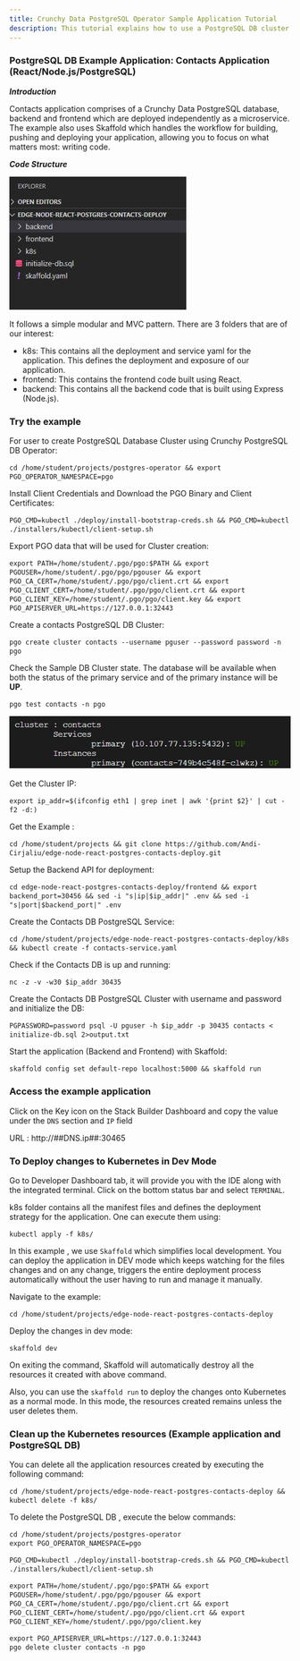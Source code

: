 ```yaml
---
title: Crunchy Data PostgreSQL Operator Sample Application Tutorial
description: This tutorial explains how to use a PostgreSQL DB cluster created by the operator in an application.
---
```


### PostgreSQL DB Example Application: Contacts Application (React/Node.js/PostgreSQL)

***Introduction***

Contacts application comprises of a Crunchy Data PostgreSQL database, backend and frontend which are deployed independently as a microservice.
The example also uses Skaffold which handles the workflow for building, pushing and deploying your application, allowing you to focus on what matters most: writing code.

***Code Structure***

![codestructure](_images/contacts-app-structure.PNG)

It follows a simple modular and MVC pattern. There are 3 folders that are of our interest:
- k8s:  This contains all the deployment and service yaml for the application. This defines the deployment and exposure of our application.
- frontend: This contains the frontend code built using React.
- backend: This contains all the backend code that is built using Express (Node.js).

### Try the example

For user to create PostgreSQL Database Cluster using Crunchy PostgreSQL DB Operator:
```execute
cd /home/student/projects/postgres-operator && export PGO_OPERATOR_NAMESPACE=pgo 
```

Install Client Credentials and Download the PGO Binary and Client Certificates:
```execute
PGO_CMD=kubectl ./deploy/install-bootstrap-creds.sh && PGO_CMD=kubectl ./installers/kubectl/client-setup.sh
```

Export PGO data that will be used for Cluster creation:
```execute
export PATH=/home/student/.pgo/pgo:$PATH && export PGOUSER=/home/student/.pgo/pgo/pgouser && export PGO_CA_CERT=/home/student/.pgo/pgo/client.crt && export PGO_CLIENT_CERT=/home/student/.pgo/pgo/client.crt && export PGO_CLIENT_KEY=/home/student/.pgo/pgo/client.key && export PGO_APISERVER_URL=https://127.0.0.1:32443
```

Create a contacts PostgreSQL DB Cluster:
```execute
pgo create cluster contacts --username pguser --password password -n pgo
```

Check the Sample DB Cluster state. The database will be available when both the status of the primary service and of the primary instance will be **UP**.
```execute
pgo test contacts -n pgo
```

![check-contacts-db-state](_images/contacts-db-1-1-state.PNG)

Get the Cluster IP:
```execute
export ip_addr=$(ifconfig eth1 | grep inet | awk '{print $2}' | cut -f2 -d:)
```

Get the Example :
```execute
cd /home/student/projects && git clone https://github.com/Andi-Cirjaliu/edge-node-react-postgres-contacts-deploy.git
```

Setup the Backend API for deployment:
```execute
cd edge-node-react-postgres-contacts-deploy/frontend && export backend_port=30456 && sed -i "s|ip|$ip_addr|" .env && sed -i "s|port|$backend_port|" .env
```

Create the Contacts DB PostgreSQL Service:
```execute
cd /home/student/projects/edge-node-react-postgres-contacts-deploy/k8s && kubectl create -f contacts-service.yaml
```

Check if the Contacts DB is up and running:
```execute
nc -z -v -w30 $ip_addr 30435
```

Create the Contacts DB PostgreSQL Cluster with username and password and initialize the DB:
```execute
PGPASSWORD=password psql -U pguser -h $ip_addr -p 30435 contacts < initialize-db.sql 2>output.txt
```

Start the application (Backend and Frontend) with Skaffold:
```execute
skaffold config set default-repo localhost:5000 && skaffold run
```

### Access the example application

Click on the Key icon on the Stack Builder Dashboard and copy the value under the `DNS` section and `IP` field

URL :  http://##DNS.ip##:30465

### To Deploy changes to Kubernetes in Dev Mode

Go to Developer Dashboard tab, it will provide you with the IDE along with the integrated terminal. Click on the bottom status bar and select `TERMINAL`. 

k8s folder contains all the manifest files and defines the deployment strategy for the application.
One can execute them using:
```execute
kubectl apply -f k8s/
```

In this example , we use `Skaffold` which simplifies local development. You can deploy the application in DEV mode which keeps watching for the files changes and on any change, triggers the entire deployment process automatically without the user having to run and manage it manually.

Navigate to the example:
```execute
cd /home/student/projects/edge-node-react-postgres-contacts-deploy
```

Deploy the changes in dev mode:
```execute
skaffold dev
```

On exiting the command, Skaffold will automatically destroy all the resources it created with above command.

Also, you can use the `skaffold run` to deploy the changes onto Kubernetes as a normal mode. In this mode, the resources created remains unless the user deletes them.

### Clean up the Kubernetes resources (Example application and PostgreSQL DB)

You can delete all the application resources created by executing the following command:
```execute
cd /home/student/projects/edge-node-react-postgres-contacts-deploy && kubectl delete -f k8s/
```

To delete the PostgreSQL DB , execute the below commands:

```execute
cd /home/student/projects/postgres-operator
export PGO_OPERATOR_NAMESPACE=pgo
```
```execute
PGO_CMD=kubectl ./deploy/install-bootstrap-creds.sh && PGO_CMD=kubectl ./installers/kubectl/client-setup.sh
```
```execute
export PATH=/home/student/.pgo/pgo:$PATH && export PGOUSER=/home/student/.pgo/pgo/pgouser && export PGO_CA_CERT=/home/student/.pgo/pgo/client.crt && export PGO_CLIENT_CERT=/home/student/.pgo/pgo/client.crt && export PGO_CLIENT_KEY=/home/student/.pgo/pgo/client.key
```
```execute
export PGO_APISERVER_URL=https://127.0.0.1:32443
pgo delete cluster contacts -n pgo
```
